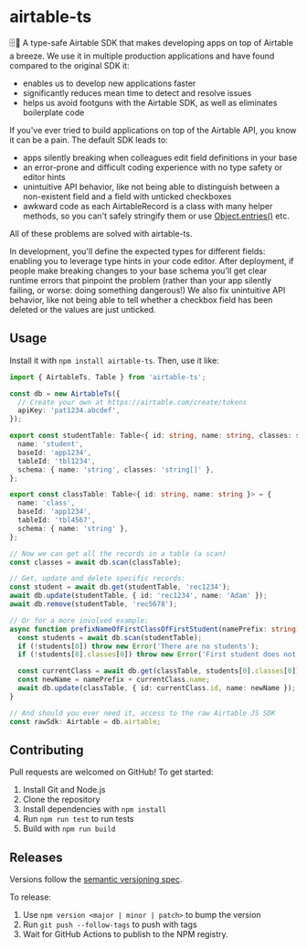 # airtable-ts

🗄️🧱 A type-safe Airtable SDK that makes developing apps on top of Airtable a breeze. We use it in multiple production applications and have found compared to the original SDK it:
- enables us to develop new applications faster
- significantly reduces mean time to detect and resolve issues
- helps us avoid footguns with the Airtable SDK, as well as eliminates boilerplate code

If you've ever tried to build applications on top of the Airtable API, you know it can be a pain. The default SDK leads to:
- apps silently breaking when colleagues edit field definitions in your base
- an error-prone and difficult coding experience with no type safety or editor hints
- unintuitive API behavior, like not being able to distinguish between a non-existent field and a field with unticked checkboxes
- awkward code as each AirtableRecord is a class with many helper methods, so you can't safely stringify them or use [Object.entries()](https://developer.mozilla.org/en-US/docs/Web/JavaScript/Reference/Global_Objects/Object#static_methods) etc.

All of these problems are solved with airtable-ts.

In development, you'll define the expected types for different fields: enabling you to leverage type hints in your code editor. After deployment, if people make breaking changes to your base schema you'll get clear runtime errors that pinpoint the problem (rather than your app silently failing, or worse: doing something dangerous!) We also fix unintuitive API behavior, like not being able to tell whether a checkbox field has been deleted or the values are just unticked.

## Usage

Install it with `npm install airtable-ts`. Then, use it like:

```ts
import { AirtableTs, Table } from 'airtable-ts';

const db = new AirtableTs({
  // Create your own at https://airtable.com/create/tokens
  apiKey: 'pat1234.abcdef',
});

export const studentTable: Table<{ id: string, name: string, classes: string[] }> = {
  name: 'student',
  baseId: 'app1234',
  tableId: 'tbl1234',
  schema: { name: 'string', classes: 'string[]' },
};

export const classTable: Table<{ id: string, name: string }> = {
  name: 'class',
  baseId: 'app1234',
  tableId: 'tbl4567',
  schema: { name: 'string' },
};

// Now we can get all the records in a table (a scan)
const classes = await db.scan(classTable);

// Get, update and delete specific records:
const student = await db.get(studentTable, 'rec1234');
await db.update(studentTable, { id: 'rec1234', name: 'Adam' });
await db.remove(studentTable, 'rec5678');

// Or for a more involved example:
async function prefixNameOfFirstClassOfFirstStudent(namePrefix: string) {
  const students = await db.scan(studentTable);
  if (!students[0]) throw new Error('There are no students');
  if (!students[0].classes[0]) throw new Error('First student does not have a class');

  const currentClass = await db.get(classTable, students[0].classes[0]);
  const newName = namePrefix + currentClass.name;
  await db.update(classTable, { id: currentClass.id, name: newName });
}

// And should you ever need it, access to the raw Airtable JS SDK
const rawSdk: Airtable = db.airtable;
```

## Contributing

Pull requests are welcomed on GitHub! To get started:

1. Install Git and Node.js
2. Clone the repository
3. Install dependencies with `npm install`
4. Run `npm run test` to run tests
5. Build with `npm run build`

## Releases

Versions follow the [semantic versioning spec](https://semver.org/).

To release:

1. Use `npm version <major | minor | patch>` to bump the version
2. Run `git push --follow-tags` to push with tags
3. Wait for GitHub Actions to publish to the NPM registry.
